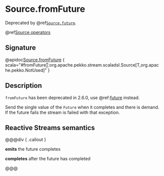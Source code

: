 # Source.fromFuture

Deprecated by @ref[`Source.future`](future.md).

@ref[Source operators](../index.md#source-operators)

## Signature

@apidoc[Source.fromFuture](Source$) { scala="#fromFuture[T](future:scala.concurrent.Future[T]):org.apache.pekko.stream.scaladsl.Source[T,org.apache.pekko.NotUsed]" }


## Description

`fromFuture` has been deprecated in 2.6.0, use @ref:[future](future.md) instead.

Send the single value of the `Future` when it completes and there is demand.
If the future fails the stream is failed with that exception.

## Reactive Streams semantics

@@@div { .callout }

**emits** the future completes

**completes** after the future has completed

@@@
